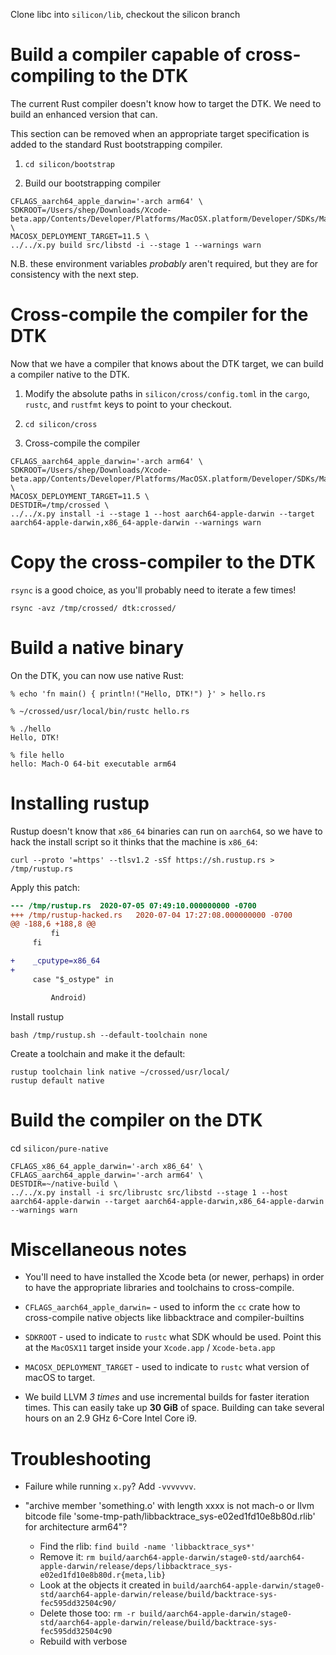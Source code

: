 Clone libc into `silicon/lib`, checkout the silicon branch

# Build a compiler capable of cross-compiling to the DTK

The current Rust compiler doesn't know how to target the DTK. We need
to build an enhanced version that can.

This section can be removed when an appropriate target specification
is added to the standard Rust bootstrapping compiler.

1. `cd silicon/bootstrap`

1. Build our bootstrapping compiler
  ```
  CFLAGS_aarch64_apple_darwin='-arch arm64' \
  SDKROOT=/Users/shep/Downloads/Xcode-beta.app/Contents/Developer/Platforms/MacOSX.platform/Developer/SDKs/MacOSX11.0.sdk \
  MACOSX_DEPLOYMENT_TARGET=11.5 \
  ../../x.py build src/libstd -i --stage 1 --warnings warn
  ```

  N.B. these environment variables *probably* aren't required, but
  they are for consistency with the next step.

# Cross-compile the compiler for the DTK

Now that we have a compiler that knows about the DTK target, we can
build a compiler native to the DTK.

1. Modify the absolute paths in `silicon/cross/config.toml` in the
   `cargo`, `rustc`, and `rustfmt` keys to point to your checkout.

1. `cd silicon/cross`

1. Cross-compile the compiler

  ```
  CFLAGS_aarch64_apple_darwin='-arch arm64' \
  SDKROOT=/Users/shep/Downloads/Xcode-beta.app/Contents/Developer/Platforms/MacOSX.platform/Developer/SDKs/MacOSX11.0.sdk \
  MACOSX_DEPLOYMENT_TARGET=11.5 \
  DESTDIR=/tmp/crossed \
  ../../x.py install -i --stage 1 --host aarch64-apple-darwin --target aarch64-apple-darwin,x86_64-apple-darwin --warnings warn
  ```

# Copy the cross-compiler to the DTK

`rsync` is a good choice, as you'll probably need to iterate a few times!

```
rsync -avz /tmp/crossed/ dtk:crossed/
```

# Build a native binary

On the DTK, you can now use native Rust:

```
% echo 'fn main() { println!("Hello, DTK!") }' > hello.rs

% ~/crossed/usr/local/bin/rustc hello.rs

% ./hello
Hello, DTK!

% file hello
hello: Mach-O 64-bit executable arm64
```

# Installing rustup

Rustup doesn't know that `x86_64` binaries can run on `aarch64`, so we
have to hack the install script so it thinks that the machine is
`x86_64`:

```
curl --proto '=https' --tlsv1.2 -sSf https://sh.rustup.rs > /tmp/rustup.rs
```

Apply this patch:

```diff
--- /tmp/rustup.rs  2020-07-05 07:49:10.000000000 -0700
+++ /tmp/rustup-hacked.rs   2020-07-04 17:27:08.000000000 -0700
@@ -188,6 +188,8 @@
         fi
     fi

+    _cputype=x86_64
+
     case "$_ostype" in

         Android)
```

Install rustup

```
bash /tmp/rustup.sh --default-toolchain none
```

Create a toolchain and make it the default:

```
rustup toolchain link native ~/crossed/usr/local/
rustup default native
```

# Build the compiler on the DTK

cd `silicon/pure-native`

```
CFLAGS_x86_64_apple_darwin='-arch x86_64' \
CFLAGS_aarch64_apple_darwin='-arch arm64' \
DESTDIR=~/native-build \
../../x.py install -i src/librustc src/libstd --stage 1 --host aarch64-apple-darwin --target aarch64-apple-darwin,x86_64-apple-darwin --warnings warn
```

# Miscellaneous notes

- You'll need to have installed the Xcode beta (or newer, perhaps) in
  order to have the appropriate libraries and toolchains to
  cross-compile.

- `CFLAGS_aarch64_apple_darwin=` - used to inform the `cc` crate how
  to cross-compile native objects like libbacktrace and
  compiler-builtins

- `SDKROOT` - used to indicate to `rustc` what SDK whould be
  used. Point this at the `MacOSX11` target inside your `Xcode.app` /
  `Xcode-beta.app`

- `MACOSX_DEPLOYMENT_TARGET` - used to indicate to `rustc` what
  version of macOS to target.

- We build LLVM *3 times* and use incremental builds for faster
  iteration times. This can easily take up **30 GiB** of
  space. Building can take several hours on an 2.9 GHz 6-Core Intel
  Core i9.

# Troubleshooting

- Failure while running `x.py`? Add `-vvvvvvv`.

- "archive member 'something.o' with length xxxx is not mach-o or llvm bitcode file 'some-tmp-path/libbacktrace_sys-e02ed1fd10e8b80d.rlib' for architecture arm64"?
  - Find the rlib: `find build -name 'libbacktrace_sys*'`
  - Remove it: `rm build/aarch64-apple-darwin/stage0-std/aarch64-apple-darwin/release/deps/libbacktrace_sys-e02ed1fd10e8b80d.r{meta,lib}`
  - Look at the objects it created in `build/aarch64-apple-darwin/stage0-std/aarch64-apple-darwin/release/build/backtrace-sys-fec595dd32504c90/`
  - Delete those too: `rm -r build/aarch64-apple-darwin/stage0-std/aarch64-apple-darwin/release/build/backtrace-sys-fec595dd32504c90`
  - Rebuild with verbose

